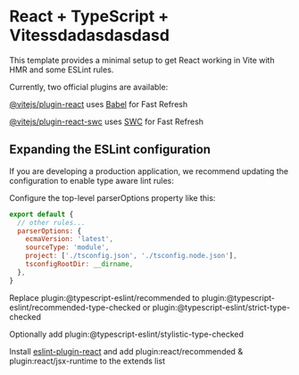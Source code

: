# React + TypeScript + Vitessdadasdasdasd

This template provides a minimal setup to get React working in Vite with HMR and some ESLint rules.

Currently, two official plugins are available:

[@vitejs/plugin-react](https://github.com/vitejs/vite-plugin-react/blob/main/packages/plugin-react/README.md) uses [Babel](https://babeljs.io/) for Fast Refresh

[@vitejs/plugin-react-swc](https://github.com/vitejs/vite-plugin-react-swc) uses [SWC](https://swc.rs/) for Fast Refresh

## Expanding the ESLint configuration

If you are developing a production application, we recommend updating the configuration to enable type aware lint rules:

Configure the top-level parserOptions property like this:

```js
export default {
  // other rules...
  parserOptions: {
    ecmaVersion: 'latest',
    sourceType: 'module',
    project: ['./tsconfig.json', './tsconfig.node.json'],
    tsconfigRootDir: __dirname,
  },
}
```

Replace plugin:@typescript-eslint/recommended to plugin:@typescript-eslint/recommended-type-checked or plugin:@typescript-eslint/strict-type-checked

Optionally add plugin:@typescript-eslint/stylistic-type-checked

Install [eslint-plugin-react](https://github.com/jsx-eslint/eslint-plugin-react) and add plugin:react/recommended & plugin:react/jsx-runtime to the extends list